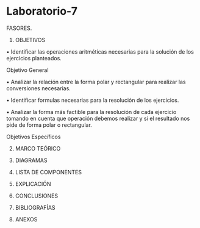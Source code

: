 # Laboratorio-7
FASORES.

1. OBJETIVOS

•	Identificar las operaciones aritméticas necesarias para la solución de los ejercicios planteados.

Objetivo General

•	Analizar la relación entre la forma polar y rectangular   para realizar las conversiones necesarias.

•	Identificar formulas necesarias para la resolución de los ejercicios.

•	Analizar la forma más factible para la resolución de cada ejercicio tomando en cuenta que operación debemos realizar y si el resultado nos pide de forma polar o rectangular.

Objetivos Específicos

2. MARCO TEÓRICO

3. DIAGRAMAS

4. LISTA DE COMPONENTES

5. EXPLICACIÓN

6. CONCLUSIONES

7. BIBLIOGRAFÍAS

8. ANEXOS

